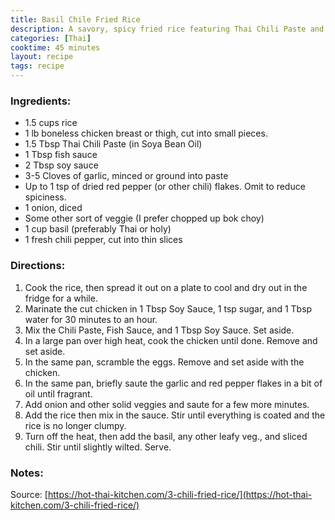 ```yaml
---
title: Basil Chile Fried Rice
description: A savory, spicy fried rice featuring Thai Chili Paste and Basil
categories: [Thai]
cooktime: 45 minutes
layout: recipe
tags: recipe
---
```


### Ingredients:

- 1.5 cups rice
- 1 lb boneless chicken breast or thigh, cut into small pieces.
- 1.5 Tbsp Thai Chili Paste (in Soya Bean Oil)
- 1 Tbsp fish sauce
- 2 Tbsp soy sauce
- 3-5 Cloves of garlic, minced or ground into paste
- Up to 1 tsp of dried red pepper (or other chili) flakes. Omit to reduce spiciness.
- 1 onion, diced
- Some other sort of veggie (I prefer chopped up bok choy)
- 1 cup basil (preferably Thai or holy)
- 1 fresh chili pepper, cut into thin slices

### Directions:

1. Cook the rice, then spread it out on a plate to cool and dry out in the fridge for a while.
2. Marinate the cut chicken in 1 Tbsp Soy Sauce, 1 tsp sugar, and 1 Tbsp water for 30 minutes to an hour.
3. Mix the Chili Paste, Fish Sauce, and 1 Tbsp Soy Sauce. Set aside.
4. In a large pan over high heat, cook the chicken until done. Remove and set aside.
5. In the same pan, scramble the eggs. Remove and set aside with the chicken.
6. In the same pan, briefly saute the garlic and red pepper flakes in a bit of oil until fragrant.
7. Add onion and other solid veggies and saute for a few more minutes.
8. Add the rice then mix in the sauce. Stir until everything is coated and the rice is no longer clumpy.
9. Turn off the heat, then add the basil, any other leafy veg., and sliced chili. Stir until slightly wilted. Serve.

### Notes:

Source: [https://hot-thai-kitchen.com/3-chili-fried-rice/](https://hot-thai-kitchen.com/3-chili-fried-rice/)